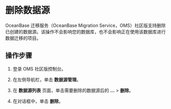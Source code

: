 # 删除数据源

OceanBase 迁移服务（OceanBase Migration Service，OMS）社区版支持删除已创建的数据源。该操作不会影响您的数据库，也不会影响正在使用该数据库进行数据迁移的项目。

## 操作步骤

1. 登录 OMS 社区版控制台。

2. 在左侧导航栏，单击 **数据源管理**。

3. 在 **数据源列表** 页面，单击需要删除的数据源后的 **...** \> **删除**。

4. 在对话框中，单击 **删除**。